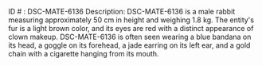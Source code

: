 ID # : DSC-MATE-6136
Description: DSC-MATE-6136 is a male rabbit measuring approximately 50 cm in height and weighing 1.8 kg. The entity's fur is a light brown color, and its eyes are red with a distinct appearance of clown makeup. DSC-MATE-6136 is often seen wearing a blue bandana on its head, a goggle on its forehead, a jade earring on its left ear, and a gold chain with a cigarette hanging from its mouth.